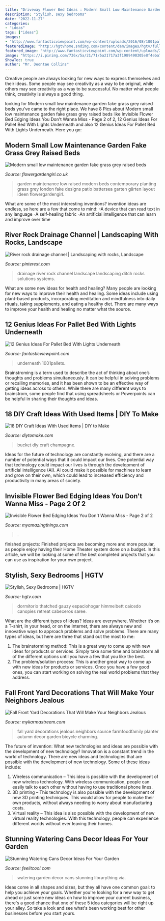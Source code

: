 ```yaml
---
title: "Driveway Flower Bed Ideas : Modern Small Low Maintenance Garden Fake Grass Grey Raised Beds"
description: "Stylish, sexy bedrooms"
date: "2022-11-27"
categories:
- "ideas"
tags: ["ideas"]
images:
- "http://www.fantasticviewpoint.com/wp-content/uploads/2016/08/1001pallets.com-king-size-pallet-bed-634x476.jpeg"
featuredImage: "http://hgtvhome.sndimg.com/content/dam/images/hgtv/fullset/2012/1/26/0/DP_Luis-Caicedo-natural-green-canopy-bed_s3x4.jpg.rend.hgtvcom.616.822.suffix/1491066054393.jpeg"
featured_image: "http://www.fantasticviewpoint.com/wp-content/uploads/2016/08/1001pallets.com-king-size-pallet-bed-634x476.jpeg"
image: "https://i.pinimg.com/736x/5a/21/71/5a21717a3f1989490305e8f4eba73489--river-rocks-drainage.jpg"
ShowToc: true
author: "Mr. Deontae Collins"
---
```



Creative people are always looking for new ways to express themselves and their ideas. Some people may see creativity as a way to be original, while others may see creativity as a way to be successful. No matter what people think, creativity is always a good thing.

	

		
looking for Modern small low maintenance garden fake grass grey raised beds you've came to the right place. We have 8 Pics about Modern small low maintenance garden fake grass grey raised beds like Invisible Flower Bed Edging Ideas You Don&#039;t Wanna Miss - Page 2 of 2, 12 Genius Ideas For Pallet Bed With Lights Underneath and also 12 Genius Ideas For Pallet Bed With Lights Underneath. Here you go:
		
    
## Modern Small Low Maintenance Garden Fake Grass Grey Raised Beds

<img loading=lazy src="http://flowergardengirl.co.uk/wp-content/uploads/2016/02/modern-small-low-maintenance-garden-fake-grass-grey-raised-beds-contemporary-planting-mayfair-london-1024x576.jpg" onerror="this.onerror=null;this.src='https://tse4.mm.bing.net/th?id=OIP.elcyEp7_Yb2sgFWe_p01HwHaEK&amp;pid=15.1';" alt="Modern small low maintenance garden fake grass grey raised beds">

_Source: flowergardengirl.co.uk_

>garden maintenance low raised modern beds contemporary planting grass grey london fake designs patio battersea garten gärten layout ideen flowergardengirl. 

	

What are some of the most interesting inventions?
invention ideas are endless, so here are a few that come to mind: 
-A device that can read text in any language 
-A self-healing fabric 
-An artificial intelligence that can learn and improve over time

    
## River Rock Drainage Channel | Landscaping With Rocks, Landscape

<img loading=lazy src="https://i.pinimg.com/736x/5a/21/71/5a21717a3f1989490305e8f4eba73489--river-rocks-drainage.jpg" onerror="this.onerror=null;this.src='https://tse4.mm.bing.net/th?id=OIP.WqoUV10hfoi-4lzS1iaPGwHaFj&amp;pid=15.1';" alt="River rock drainage channel | Landscaping with rocks, Landscape">

_Source: pinterest.com_

>drainage river rock channel landscape landscaping ditch rocks solutions systems. 

	

What are some new ideas for health and healing?
Many people are looking for new ways to improve their health and healing. Some ideas include using plant-based products, incorporating meditation and mindfulness into daily rituals, taking supplements, and eating a healthy diet. There are many ways to improve your health and healing no matter what the source.

    
## 12 Genius Ideas For Pallet Bed With Lights Underneath

<img loading=lazy src="http://www.fantasticviewpoint.com/wp-content/uploads/2016/08/1001pallets.com-king-size-pallet-bed-634x476.jpeg" onerror="this.onerror=null;this.src='https://tse2.mm.bing.net/th?id=OIP.yU3P3u8ZFE77VYPuHUCgAAHaFj&amp;pid=15.1';" alt="12 Genius Ideas For Pallet Bed With Lights Underneath">

_Source: fantasticviewpoint.com_

>underneath 1001pallets. 

	

Brainstroming is a term used to describe the act of thinking about one’s thoughts and problems simultaneously. It can be helpful in solving problems or recalling memories, and it has been shown to be an effective way of getting ideas across to others. While there are many different ways to brainstrom, some people find that using spreadsheets or Powerpoints can be helpful in sharing their thoughts and ideas.

    
## 18 DIY Craft Ideas With Used Items | DIY To Make

<img loading=lazy src="http://www.diytomake.com/wp-content/uploads/2015/12/bucket.jpg" onerror="this.onerror=null;this.src='https://tse1.mm.bing.net/th?id=OIP.pY8wkigsKrKdMfYNOC014AHaJ3&amp;pid=15.1';" alt="18 DIY Craft Ideas With Used Items | DIY to Make">

_Source: diytomake.com_

>bucket diy craft champagne. 

	

Ideas for the future of technology are constantly evolving, and there are a number of potential ways that it could impact our lives. One potential way that technology could impact our lives is through the development of artificial intelligence (AI). AI could make it possible for machines to learn and grow on their own, which could lead to increased efficiency and productivity in many areas of society.

    
## Invisible Flower Bed Edging Ideas You Don&#039;t Wanna Miss - Page 2 Of 2

<img loading=lazy src="https://myamazingthings.com/wp-content/uploads/2017/04/flower-bed.jpg" onerror="this.onerror=null;this.src='https://tse4.mm.bing.net/th?id=OIP.-bUO7DpznPrgvi6mdWH-2QHaJ4&amp;pid=15.1';" alt="Invisible Flower Bed Edging Ideas You Don&#039;t Wanna Miss - Page 2 of 2">

_Source: myamazingthings.com_

>. 

	

finished projects:
Finished projects are becoming more and more popular, as people enjoy having their Home Theater system done on a budget. In this article, we will be looking at some of the best completed projects that you can use as inspiration for your own project.

    
## Stylish, Sexy Bedrooms | HGTV

<img loading=lazy src="http://hgtvhome.sndimg.com/content/dam/images/hgtv/fullset/2012/1/26/0/DP_Luis-Caicedo-natural-green-canopy-bed_s3x4.jpg.rend.hgtvcom.616.822.suffix/1491066054393.jpeg" onerror="this.onerror=null;this.src='https://tse4.mm.bing.net/th?id=OIP.fpdpgapfN6rtGRhAB5_rLgHaJ4&amp;pid=15.1';" alt="Stylish, Sexy Bedrooms | HGTV">

_Source: hgtv.com_

>dormitorio thatched gauzy espaciohogar himmelbett caicedo canopies retreat cabeceros saree. 

	

What are the different types of ideas?
Ideas are everywhere. Whether it’s on a T-shirt, in your head, or on the internet, there are always new and innovative ways to approach problems and solve problems. 
There are many types of ideas, but here are three that stand out the most to me: 
1. The brainstorming method: This is a great way to come up with new ideas for products or services. Simply take some time and brainstorm all of the different options until you have a few that you like the best.
2. The problem/solution process: This is another great way to come up with new ideas for products or services. Once you have a few good ones, you can start working on solving the real world problems that they address. 

    
## Fall Front Yard Decorations That Will Make Your Neighbors Jealous

<img loading=lazy src="https://mykarmastream.com/wp-content/uploads/2018/10/fall.jpg" onerror="this.onerror=null;this.src='https://tse1.mm.bing.net/th?id=OIP.TbvFGPPWA2O8v9J2BiBxbwHaNM&amp;pid=15.1';" alt="Fall Front Yard Decorations That Will Make Your Neighbors Jealous">

_Source: mykarmastream.com_

>fall yard decorations jealous neighbors source farmfoodfamily planter autumn decor garden bicycle charming. 

	

The future of invention: What new technologies and ideas are possible with the development of new technology?
Innovation is a constant trend in the world of technology. There are new ideas and technologies that are possible with the development of new technology. Some of these ideas include: 
1) Wireless communication – This idea is possible with the development of new wireless technology. With wireless communication, people can easily talk to each other without having to use traditional phone lines. 
2) 3D printing – This technology is also possible with the development of new 3D printing techniques. This would allow for people to make their own products, without always needing to worry about manufacturing costs. 
3) Virtual reality – This idea is also possible with the development of new virtual reality technologies. With this technology, people can experience different worlds without ever leaving their homes.

    
## Stunning Watering Cans Decor Ideas For Your Garden

<img loading=lazy src="http://feelitcool.com/wp-content/uploads/2017/06/watering-can-garden-decorations8.jpg" onerror="this.onerror=null;this.src='https://tse4.mm.bing.net/th?id=OIP.U8mB4wQMtuaHkPKqcZRm7gHaKC&amp;pid=15.1';" alt="Stunning Watering Cans Decor Ideas For Your Garden">

_Source: feelitcool.com_

>watering garden decor cans stunning librarything via. 

	

Ideas come in all shapes and sizes, but they all have one common goal: to help you achieve your goals. Whether you're looking for a new way to get ahead or just some new ideas on how to improve your current business, there's a good chance that one of these 5 idea categories will be right up your alley. So take a look and see what's been working best for other businesses before you start yours.

